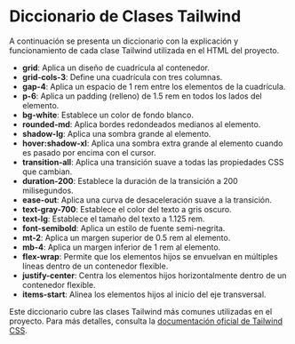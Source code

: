 # Diccionario de Clases Tailwind

A continuación se presenta un diccionario con la explicación y funcionamiento de cada clase Tailwind utilizada en el HTML del proyecto.

- **grid**: Aplica un diseño de cuadrícula al contenedor.
- **grid-cols-3**: Define una cuadrícula con tres columnas.
- **gap-4**: Aplica un espacio de 1 rem entre los elementos de la cuadrícula.
- **p-6**: Aplica un padding (relleno) de 1.5 rem en todos los lados del elemento.
- **bg-white**: Establece un color de fondo blanco.
- **rounded-md**: Aplica bordes redondeados medianos al elemento.
- **shadow-lg**: Aplica una sombra grande al elemento.
- **hover:shadow-xl**: Aplica una sombra extra grande al elemento cuando es pasado por encima con el cursor.
- **transition-all**: Aplica una transición suave a todas las propiedades CSS que cambian.
- **duration-200**: Establece la duración de la transición a 200 milisegundos.
- **ease-out**: Aplica una curva de desaceleración suave a la transición.
- **text-gray-700**: Establece el color del texto a gris oscuro.
- **text-lg**: Establece el tamaño del texto a 1.125 rem.
- **font-semibold**: Aplica un estilo de fuente semi-negrita.
- **mt-2**: Aplica un margen superior de 0.5 rem al elemento.
- **mb-4**: Aplica un margen inferior de 1 rem al elemento.
- **flex-wrap**: Permite que los elementos hijos se envuelvan en múltiples líneas dentro de un contenedor flexible.
- **justify-center**: Centra los elementos hijos horizontalmente dentro de un contenedor flexible.
- **items-start**: Alinea los elementos hijos al inicio del eje transversal.

Este diccionario cubre las clases Tailwind más comunes utilizadas en el proyecto. Para más detalles, consulta la [documentación oficial de Tailwind CSS](https://tailwindcss.com/docs).
